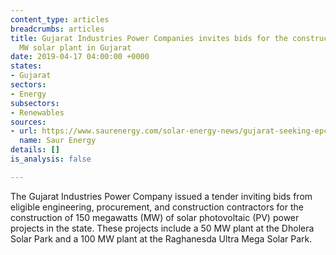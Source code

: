 ```yaml
---
content_type: articles
breadcrumbs: articles
title: Gujarat Industries Power Companies invites bids for the construction of a 150
  MW solar plant in Gujarat
date: 2019-04-17 04:00:00 +0000
states:
- Gujarat
sectors:
- Energy
subsectors:
- Renewables
sources:
- url: https://www.saurenergy.com/solar-energy-news/gujarat-seeking-epc-bids-150-mw-solar-power-projects
  name: Saur Energy
details: []
is_analysis: false

---
```

The Gujarat Industries Power Company issued a tender inviting bids from eligible engineering, procurement, and construction contractors for the construction of 150 megawatts (MW) of solar photovoltaic (PV) power projects in the state. These projects include a 50 MW plant at the Dholera Solar Park and a 100 MW plant at the Raghanesda Ultra Mega Solar Park.